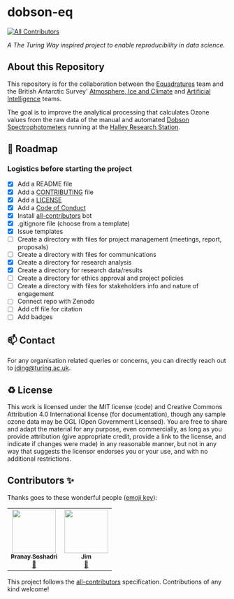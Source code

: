 # dobson-eq
<!-- ALL-CONTRIBUTORS-BADGE:START - Do not remove or modify this section -->
[![All Contributors](https://img.shields.io/badge/all_contributors-4-orange.svg?style=flat-square)](#contributors-)
<!-- ALL-CONTRIBUTORS-BADGE:END -->

*A The Turing Way inspired project to enable reproducibility in data science.*

## About this Repository

This repository is for the collaboration between the [Equadratures](https://equadratures.org/) team and the British Antarctic Survey' [Atmosphere, Ice and Climate](https://www.bas.ac.uk/team/science-teams/climate/) and [Artificial Intelligence](https://www.bas.ac.uk/team/science-teams/ai-lab/) teams. 

The goal is to improve the analytical processing that calculates Ozone values from the raw data of the manual and automated [Dobson Spectrophotometers](https://www.bas.ac.uk/polar-operations/sites-and-facilities/facility/halley/dobson-spectrophotometer/) running at the [Halley Research Station](https://www.bas.ac.uk/polar-operations/sites-and-facilities/facility/halley/).

🎯 Roadmap
---

### Logistics before starting the project

- [x] Add a README file
- [x] Add a [CONTRIBUTING](CONTRIBUTING.md) file
- [x] Add a [LICENSE](LICENSE.md)
- [x] Add a [Code of Conduct](CODE_OF_CONDUCT.md)
- [x] Install [all-contributors](https://allcontributors.org/) bot
- [x] .gitignore file (choose from a template)
- [x] Issue templates
- [ ] Create a directory with files for project management (meetings, report, proposals)
- [ ] Create a directory with files for communications
- [x] Create a directory for research analysis
- [x] Create a directory for research data/results
- [ ] Create a directory for ethics approval and project policies
- [ ] Create a directory with files for stakeholders info and nature of engagement
- [ ] Connect repo with Zenodo
- [ ] Add cff file for citation
- [ ] Add badges

📫 Contact
---

For any organisation related queries or concerns, you can directly reach out to jding@turing.ac.uk.

♻️ License
---

This work is licensed under the MIT license (code) and Creative Commons Attribution 4.0 International license (for documentation), though any sample ozone data may be OGL (Open Government Licensed). 
You are free to share and adapt the material for any purpose, even commercially, 
as long as you provide attribution (give appropriate credit, provide a link to the license, 
and indicate if changes were made) in any reasonable manner, but not in any way that suggests the 
licensor endorses you or your use, and with no additional restrictions.

## Contributors ✨

Thanks goes to these wonderful people ([emoji key](https://allcontributors.org/docs/en/emoji-key)):

<!-- ALL-CONTRIBUTORS-LIST:START - Do not remove or modify this section -->
<!-- prettier-ignore-start -->
<!-- markdownlint-disable -->
<table>
  <tr>
    <td align="center"><a href="https://github.com/psesh"><img src="https://avatars.githubusercontent.com/u/12463105?v=4" width="100px;" alt=""/><br /><sub><b>Pranay Seshadri</b></sub></a><br /><a href="#ideas-pranay" title="equadratures">🤔</a> <a href="#content-pranay" title="equadratures"></a></td>
   <td align="center"><a href="https://github.com/JimCircadian"><img src="https://avatars.githubusercontent.com/u/731727?v=4" width="100px;" alt=""/><br /><sub><b>Jim</b></sub></a><br /><a href="#ideas-jim" title="BAS">🤔</a> <a href="#content-jim" title="BAS"></a></td>
  </tr>
</table>

<!-- markdownlint-restore -->
<!-- prettier-ignore-end -->

<!-- ALL-CONTRIBUTORS-LIST:END -->

This project follows the [all-contributors](https://github.com/all-contributors/all-contributors) specification. Contributions of any kind welcome!
